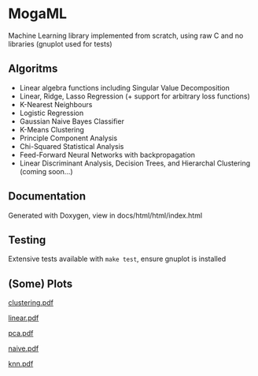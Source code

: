 # MogaML

Machine Learning library implemented from scratch, using raw C and no libraries (gnuplot used for tests)

## Algoritms
- Linear algebra functions including Singular Value Decomposition
- Linear, Ridge, Lasso Regression (+ support for arbitrary loss functions)
- K-Nearest Neighbours
- Logistic Regression
- Gaussian Naive Bayes Classifier
- K-Means Clustering
- Principle Component Analysis
- Chi-Squared Statistical Analysis
- Feed-Forward Neural Networks with backpropagation
- Linear Discriminant Analysis, Decision Trees, and Hierarchal Clustering (coming soon...)

## Documentation
Generated with Doxygen, view in docs/html/html/index.html

## Testing
Extensive tests available with `make test`, ensure gnuplot is installed

## (Some) Plots
[clustering.pdf](https://github.com/user-attachments/files/16113893/clustering.pdf)

[linear.pdf](https://github.com/user-attachments/files/16113908/linear.pdf)

[pca.pdf](https://github.com/user-attachments/files/16113918/pca.pdf)

[naive.pdf](https://github.com/user-attachments/files/16113926/naive.pdf)

[knn.pdf](https://github.com/user-attachments/files/16113960/knn.pdf)
